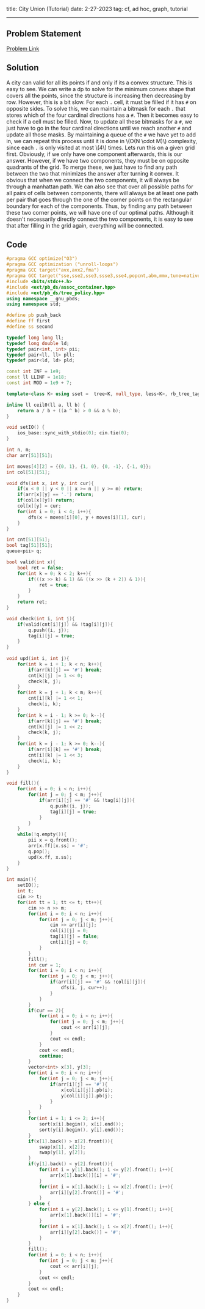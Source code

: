 title: City Union (Tutorial)
date: 2-27-2023
tag: cf, ad hoc, graph, tutorial

---

## Problem Statement

[Problem Link](https://codeforces.com/contest/1799/problem/E)

## Solution

A city can valid for all its points if and only if its a convex structure. This is easy to see. We can write a dp to solve for the minimum convex shape that covers all the points, since the structure is increasing then decreasing by row. However, this is a bit slow. For each `.` cell, it must be filled if it has `#` on opposite sides. To solve this, we can maintain a bitmask for each `.` that stores which of the four cardinal directions has a `#`. Then it becomes easy to check if a cell must be filled. Now, to update all these bitmasks for a `#`, we just have to go in the four cardinal directions until we reach another `#` and update all those masks. By maintaining a queue of the `#` we have yet to add in, we can repeat this process until it is done in \\(O(N \\cdot M)\\) complexity, since each `.` is only visited at most \\(4\\) times. Lets run this on a given grid first. Obviously, if we only have one component afterwards, this is our answer. However, if we have two components, they must be on opposite quadrants of the grid. To merge these, we just have to find any path between the two that minimizes the answer after turning it convex. It obvious that when we connect the two components, it will always be through a manhattan path. We can also see that over all possible paths for all pairs of cells between components, there will always be at least one path per pair that goes through the one of the corner points on the rectangular boundary for each of the components. Thus, by finding any path between these two corner points, we will have one of our optimal paths. Although it doesn't necessarily directly connect the two components, it is easy to see that after filling in the grid again, everything will be connected.

## Code

```c++
#pragma GCC optimize("O3")
#pragma GCC optimization ("unroll-loops")
#pragma GCC target("avx,avx2,fma")
#pragma GCC target("sse,sse2,sse3,ssse3,sse4,popcnt,abm,mmx,tune=native")
#include <bits/stdc++.h>
#include <ext/pb_ds/assoc_container.hpp>
#include <ext/pb_ds/tree_policy.hpp>
using namespace __gnu_pbds;
using namespace std;

#define pb push_back
#define ff first
#define ss second

typedef long long ll;
typedef long double ld;
typedef pair<int, int> pii;
typedef pair<ll, ll> pll;
typedef pair<ld, ld> pld;

const int INF = 1e9;
const ll LLINF = 1e18;
const int MOD = 1e9 + 7;

template<class K> using sset =  tree<K, null_type, less<K>, rb_tree_tag, tree_order_statistics_node_update>;

inline ll ceil0(ll a, ll b) {
    return a / b + ((a ^ b) > 0 && a % b);
}

void setIO() {
    ios_base::sync_with_stdio(0); cin.tie(0);
}

int n, m;
char arr[51][51];

int moves[4][2] = {{0, 1}, {1, 0}, {0, -1}, {-1, 0}};
int col[51][51];

void dfs(int x, int y, int cur){
    if(x < 0 || y < 0 || x >= n || y >= m) return;
    if(arr[x][y] == '.') return;
    if(col[x][y]) return;
    col[x][y] = cur;
    for(int i = 0; i < 4; i++){
        dfs(x + moves[i][0], y + moves[i][1], cur);
    }
}

int cnt[51][51];
bool tag[51][51];
queue<pii> q;

bool valid(int x){
    bool ret = false;
    for(int k = 0; k < 2; k++){
        if(((x >> k) & 1) && ((x >> (k + 2)) & 1)){
            ret = true;
        }
    }
    return ret;
}

void check(int i, int j){
    if(valid(cnt[i][j]) && !tag[i][j]){
        q.push({i, j});
        tag[i][j] = true;
    }
}
 
void upd(int i, int j){
    for(int k = i + 1; k < n; k++){
        if(arr[k][j] == '#') break;
        cnt[k][j] |= 1 << 0;
        check(k, j);
    }
    for(int k = j + 1; k < m; k++){
        cnt[i][k] |= 1 << 1;
        check(i, k);
    }
    for(int k = i - 1; k >= 0; k--){
        if(arr[k][j] == '#') break;
        cnt[k][j] |= 1 << 2;
        check(k, j);
    }
    for(int k = j - 1; k >= 0; k--){
        if(arr[i][k] == '#') break;
        cnt[i][k] |= 1 << 3;
        check(i, k);
    }
}

void fill(){
    for(int i = 0; i < n; i++){
        for(int j = 0; j < m; j++){
            if(arr[i][j] == '#' && !tag[i][j]){
                q.push({i, j});
                tag[i][j] = true;
            }
        }
    }
    while(!q.empty()){
        pii x = q.front();
        arr[x.ff][x.ss] = '#';
        q.pop();
        upd(x.ff, x.ss);
    }
}

int main(){
    setIO();
    int t;
    cin >> t;
    for(int tt = 1; tt <= t; tt++){
        cin >> n >> m;
        for(int i = 0; i < n; i++){
            for(int j = 0; j < m; j++){
                cin >> arr[i][j];
                col[i][j] = 0;
                tag[i][j] = false;
                cnt[i][j] = 0;
            }
        } 
        fill();
        int cur = 1;
        for(int i = 0; i < n; i++){
            for(int j = 0; j < m; j++){
                if(arr[i][j] == '#' && !col[i][j]){
                    dfs(i, j, cur++);
                }
            }
        }
        if(cur == 2){
            for(int i = 0; i < n; i++){
                for(int j = 0; j < m; j++){
                    cout << arr[i][j];
                }
                cout << endl;
            }
            cout << endl;
            continue;
        }
        vector<int> x[3], y[3];
        for(int i = 0; i < n; i++){
            for(int j = 0; j < m; j++){
                if(arr[i][j] == '#'){
                    x[col[i][j]].pb(i);
                    y[col[i][j]].pb(j);
                }
            }
        }
        for(int i = 1; i <= 2; i++){
            sort(x[i].begin(), x[i].end());
            sort(y[i].begin(), y[i].end());
        }
        if(x[1].back() > x[2].front()){
            swap(x[1], x[2]);
            swap(y[1], y[2]);
        }
        if(y[1].back() < y[2].front()){
            for(int i = y[1].back(); i <= y[2].front(); i++){
                arr[x[1].back()][i] = '#';
            }
            for(int i = x[1].back(); i <= x[2].front(); i++){
                arr[i][y[2].front()] = '#';
            }
        } else {
            for(int i = y[2].back(); i <= y[1].front(); i++){
                arr[x[1].back()][i] = '#';
            }
            for(int i = x[1].back(); i <= x[2].front(); i++){
                arr[i][y[2].back()] = '#';
            }
        }
        fill();
        for(int i = 0; i < n; i++){
            for(int j = 0; j < m; j++){
                cout << arr[i][j];
            }
            cout << endl;
        }
        cout << endl;
    }
}
```
